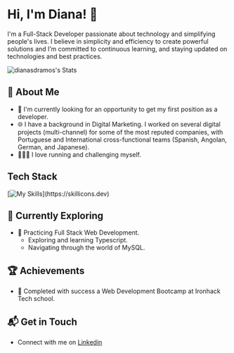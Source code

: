 # Hi, I'm Diana! 👋

I'm a Full-Stack Developer passionate about technology and simplifying people's lives. I believe in simplicity and efficiency to create powerful solutions and I’m committed to continuous learning, and staying updated on technologies and best practices.

![dianasdramos's Stats](https://github-readme-stats.vercel.app/api?username=<username>&theme=vue-dark&show_icons=true&hide_border=true&count_private=true)

## 🚀 About Me

- 🔭 I'm currently looking for an opportunity to get my first position as a developer.
- 🌐 I have a background in Digital Marketing. I worked on several digital projects (multi-channel) for some of the most reputed companies, with Portuguese and International cross-functional teams (Spanish, Angolan, German, and Japanese).
- 🏃🏻‍♀️ I love running and challenging myself.


## Tech Stack
[![My Skills](https://skillicons.dev/icons?i=js,html,css,js,react,nodejs,express,mongodb,postman,sass,tailwind,bootstrap,vite,npm,git,vscode,github,)](https://skillicons.dev)

## 🌱 Currently Exploring

- 🚀 Practicing Full Stack Web Development.
  - Exploring and learning Typescript.
  - Navigating through the world of MySQL.

 ## 🏆 Achievements

- 🌟 Completed with success a Web Development Bootcamp at Ironhack Tech school.


## 📬 Get in Touch

- Connect with me on [Linkedin]([https://twitter.com/introvertedbot](https://www.linkedin.com/in/dianaramos/))
